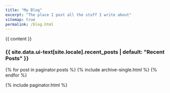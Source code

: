```yaml
---
title: "My Blog"
excerpt: "The place I post all the stuff I write about"
sitemap: true
permalink: /blog.html
---
```


{{ content }}

<h3 class="archive__subtitle">{{ site.data.ui-text[site.locale].recent_posts | default: "Recent Posts" }}</h3>

{% for post in paginator.posts %}
  {% include archive-single.html %}
{% endfor %}

{% include paginator.html %}
